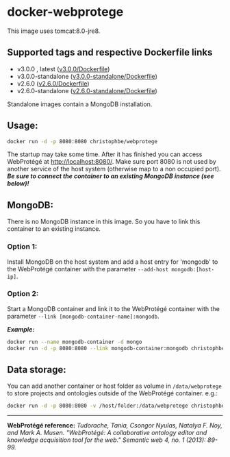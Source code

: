 # docker-webprotege

This image uses tomcat:8.0-jre8.

## Supported tags and respective Dockerfile links
* v3.0.0 , latest ([v3.0.0/Dockerfile](https://github.com/ChristophB/docker-webprotege/blob/v3.0.0/Dockerfile))
* v3.0.0-standalone ([v3.0.0-standalone/Dockerfile](https://github.com/ChristophB/docker-webprotege/blob/v3.0.0-standalone/Dockerfile))
* v2.6.0 ([v2.6.0/Dockerfile](https://github.com/ChristophB/docker-webprotege/blob/master/Dockerfile))
* v2.6.0-standalone ([v2.6.0-standalone/Dockerfile](https://github.com/ChristophB/docker-webprotege/blob/v2.6.0-standalone/Dockerfile))

Standalone images  contain a MongoDB installation.

## Usage:
```sh
docker run -d -p 8080:8080 christophbe/webprotege
```

The startup may take some time. After it has finished you can access WebProtégé at <http://localhost:8080/>. Make sure port 8080 is not used by another service of the host system (otherwise map to a non occupied port). ***Be sure to connect the container to an existing MongoDB instance (see below)!***

## MongoDB:
There is no MongoDB instance in this image. So you have to link this container to an existing instance.

### Option 1:
Install MongoDB on the host system and add a host entry for 'mongodb' to the WebProtégé container with the parameter `--add-host mongodb:[host-ip]`.

### Option 2:
Start a MongoDB container and link it to the WebProtégé container with the parameter `--link [mongodb-container-name]:mongodb`.

***Example:***
```sh
docker run --name mongodb-container -d mongo
docker run -d -p 8080:8080 --link mongodb-container:mongodb christophbe/webprotege
```

## Data storage:
You can add another container or host folder as volume in `/data/webprotege` to store projects and ontologies outside of the WebProtégé container. e.g.:
```sh
docker run -d -p 8080:8080 -v /host/folder:/data/webprotege christophbe/webprotege
```


---
**WebProtégé reference:**
*Tudorache, Tania, Csongor Nyulas, Natalya F. Noy, and Mark A. Musen. "WebProtégé: A collaborative ontology editor and knowledge acquisition tool for the web." Semantic web 4, no. 1 (2013): 89-99.*
